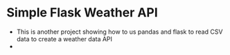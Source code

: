 # Simple Flask Weather API 
- This is another project showing how to us pandas and flask to read CSV data to create a weather data API
- 